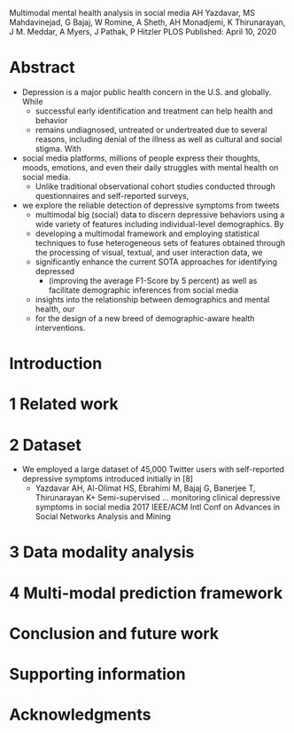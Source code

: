 Multimodal mental health analysis in social media
AH Yazdavar, MS Mahdavinejad, G Bajaj, W Romine, A Sheth, AH Monadjemi,
  K Thirunarayan, J M. Meddar, A Myers, J Pathak, P Hitzler
PLOS Published: April 10, 2020

# Abstract

* Depression is a major public health concern in the U.S. and globally. While
  * successful early identification and treatment can help health and behavior
  * remains undiagnosed, untreated or undertreated due to several reasons,
    including denial of the illness as well as cultural and social stigma. With
* social media platforms, millions of people express their thoughts, moods,
  emotions, and even their daily struggles with mental health on social media.
  * Unlike traditional observational cohort studies conducted through
    questionnaires and self-reported surveys,
* we explore the reliable detection of depressive symptoms from tweets
  * multimodal big (social) data to discern depressive behaviors using
    a wide variety of features including individual-level demographics. By
  * developing a multimodal framework and employing statistical techniques to
    fuse heterogeneous sets of features obtained through the processing of
    visual, textual, and user interaction data, we
  * significantly enhance the current SOTA approaches for identifying depressed
    * (improving the average F1-Score by 5 percent) as well as
      facilitate demographic inferences from social media
  * insights into the relationship between demographics and mental health, our
  * for the design of a new breed of demographic-aware health interventions.

# Introduction

# 1 Related work

# 2 Dataset

* We employed a large dataset of 45,000 Twitter users with self-reported
  depressive symptoms introduced initially in [8]
  * Yazdavar AH, Al-Olimat HS, Ebrahimi M, Bajaj G, Banerjee T, Thirunarayan K+
    Semi-supervised ... monitoring clinical depressive symptoms in social media
    2017 IEEE/ACM Intl Conf on Advances in Social Networks Analysis and Mining

# 3 Data modality analysis

# 4 Multi-modal prediction framework

# Conclusion and future work

# Supporting information

# Acknowledgments

